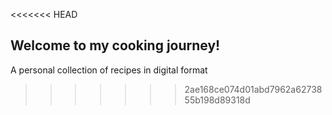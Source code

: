<<<<<<< HEAD
## Welcome to my cooking journey!

A personal collection of recipes in digital format
>>>>>>> 2ae168ce074d01abd7962a6273855b198d89318d
